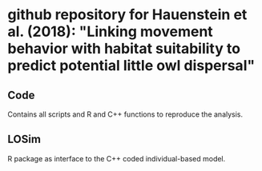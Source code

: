 # github repository for Hauenstein et al. (2018): "Linking movement behavior with habitat suitability to predict potential little owl dispersal" 

## Code
Contains all scripts and R and C++ functions to reproduce the analysis.

## LOSim
R package as interface to the C++ coded individual-based model.

